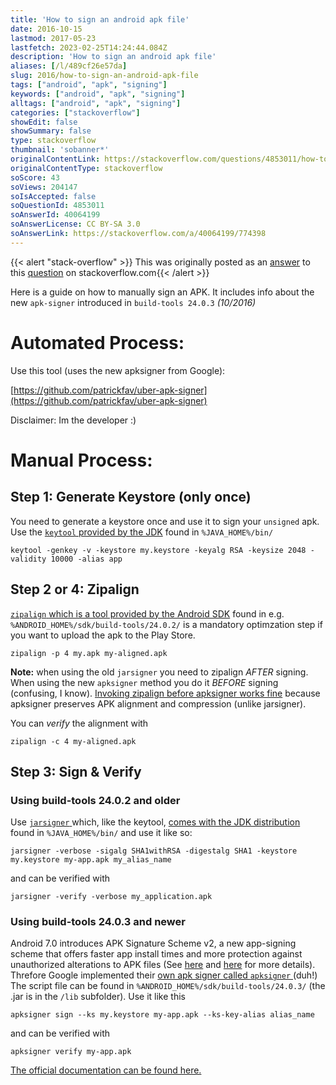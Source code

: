 ```yaml
---
title: 'How to sign an android apk file'
date: 2016-10-15
lastmod: 2017-05-23
lastfetch: 2023-02-25T14:24:44.084Z
description: 'How to sign an android apk file'
aliases: [/l/489cf26e57da]
slug: 2016/how-to-sign-an-android-apk-file
tags: ["android", "apk", "signing"]
keywords: ["android", "apk", "signing"]
alltags: ["android", "apk", "signing"]
categories: ["stackoverflow"]
showEdit: false 
showSummary: false 
type: stackoverflow 
thumbnail: 'sobanner*' 
originalContentLink: https://stackoverflow.com/questions/4853011/how-to-sign-an-android-apk-file
originalContentType: stackoverflow
soScore: 43
soViews: 204147
soIsAccepted: false
soQuestionId: 4853011
soAnswerId: 40064199
soAnswerLicense: CC BY-SA 3.0
soAnswerLink: https://stackoverflow.com/a/40064199/774398
---
```


{{< alert "stack-overflow" >}} This was originally posted as an [answer](https://stackoverflow.com/a/40064199/774398) to this [question](https://stackoverflow.com/questions/4853011/how-to-sign-an-android-apk-file)  on stackoverflow.com{{< /alert >}}

Here is a guide on how to manually sign an APK. It includes info about the new  `apk-signer`  introduced in  `build-tools 24.0.3`  _(10/2016)_

Automated Process:
==================

Use this tool (uses the new apksigner from Google):

[https://github.com/patrickfav/uber-apk-signer](https://github.com/patrickfav/uber-apk-signer)

Disclaimer: Im the developer :)

Manual Process:
===============

Step 1: Generate Keystore (only once)
-------------------------------------

You need to generate a keystore once and use it to sign your  `unsigned`  apk. Use the [ `keytool` ](https://docs.oracle.com/javase/8/docs/technotes/tools/unix/keytool.html) [provided by the JDK](https://stackoverflow.com/questions/4830253/where-is-the-keytool-application) found in  `%JAVA_HOME%/bin/` 

```
keytool -genkey -v -keystore my.keystore -keyalg RSA -keysize 2048 -validity 10000 -alias app

```

Step 2 or 4: Zipalign
---------------------

[ `zipalign` ](https://developer.android.com/studio/command-line/zipalign.html) [which is a tool provided by the Android SDK](https://stackoverflow.com/questions/24442213/cannot-find-zip-align-when-publishing-app) found in e.g.  `%ANDROID_HOME%/sdk/build-tools/24.0.2/`  is a mandatory optimzation step if you want to upload the apk to the Play Store.

```
zipalign -p 4 my.apk my-aligned.apk

```

**Note:** when using the old  `jarsigner`  you need to zipalign _AFTER_ signing. When using the new  `apksigner`  method you do it _BEFORE_ signing (confusing, I know). [Invoking zipalign before apksigner works fine](https://developer.android.com/studio/releases/build-tools.html) because apksigner preserves APK alignment and compression (unlike jarsigner).

You can _verify_ the alignment with

```
zipalign -c 4 my-aligned.apk

```

Step 3: Sign & Verify
---------------------

### Using build-tools 24.0.2 and older

Use [ `jarsigner` ](http://docs.oracle.com/javase/7/docs/technotes/tools/windows/jarsigner.html) which, like the keytool, [comes with the JDK distribution](https://stackoverflow.com/questions/12135699/where-is-jarsigner) found in  `%JAVA_HOME%/bin/`  and use it like so:

```
jarsigner -verbose -sigalg SHA1withRSA -digestalg SHA1 -keystore my.keystore my-app.apk my_alias_name

```

and can be verified with

```
jarsigner -verify -verbose my_application.apk

```

### Using build-tools 24.0.3 and newer

Android 7.0 introduces APK Signature Scheme v2, a new app-signing scheme that offers faster app install times and more protection against unauthorized alterations to APK files (See [here](https://developer.android.com/about/versions/nougat/android-7.0.html#apk_signature_v2) and [here](https://source.android.com/security/apksigning/v2.html) for more details). Threfore Google implemented their [own apk signer called  `apksigner` ](https://developer.android.com/studio/command-line/apksigner.html) (duh!) The script file can be found in  `%ANDROID_HOME%/sdk/build-tools/24.0.3/`  (the .jar is in the  `/lib`  subfolder). Use it like this

```
apksigner sign --ks my.keystore my-app.apk --ks-key-alias alias_name

```

and can be verified with

```
apksigner verify my-app.apk

```

[The official documentation can be found here.](https://developer.android.com/studio/publish/app-signing.html#signing-manually)